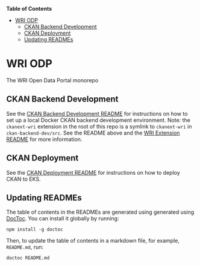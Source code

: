 <!-- START doctoc generated TOC please keep comment here to allow auto update -->
<!-- DON'T EDIT THIS SECTION, INSTEAD RE-RUN doctoc TO UPDATE -->
**Table of Contents**

- [WRI ODP](#wri-odp)
  - [CKAN Backend Development](#ckan-backend-development)
  - [CKAN Deployment](#ckan-deployment)
  - [Updating READMEs](#updating-readmes)

<!-- END doctoc generated TOC please keep comment here to allow auto update -->

# WRI ODP

The WRI Open Data Portal monorepo

## CKAN Backend Development

See the [CKAN Backend Development README](ckan-backend-dev/README.md) for instructions on how to set up a local Docker CKAN backend development environment. Note: the `ckanext-wri` extension in the root of this repo is a symlink to `ckanext-wri` in `ckan-backend-dev/src`. See the README above and the [WRI Extension README](ckan-backend-dev/src/ckanext-wri/README.md) for more information.

## CKAN Deployment

See the [CKAN Deployment README](ckan-deployment/README.md) for instructions on how to deploy CKAN to EKS.

## Updating READMEs

The table of contents in the READMEs are generated using generated using [DocToc](https://github.com/thlorenz/doctoc). You can install it globally by running:

    npm install -g doctoc

Then, to update the table of contents in a markdown file, for example, `README.md`, run:

    doctoc README.md

